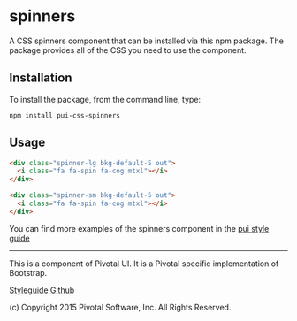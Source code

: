 # spinners

A CSS spinners component that can be installed via this npm package. The package provides all of the
CSS you need to use the component.

## Installation

To install the package, from the command line, type:

```
npm install pui-css-spinners
```

## Usage

```html
<div class="spinner-lg bkg-default-5 out">
  <i class="fa fa-spin fa-cog mtxl"></i>
</div>

<div class="spinner-sm bkg-default-5 out">
  <i class="fa fa-spin fa-cog mtxl"></i>
</div>
```
You can find more examples of the spinners component in the [pui style guide](http://styleguide.pivotal.io/elements.html#iconography_spinner)
  
*****************************************

This is a component of Pivotal UI. It is a Pivotal specific implementation of Bootstrap.

[Styleguide](http://styleguide.pivotal.io)
[Github](https://github.com/pivotal-cf/pivotal-ui)

(c) Copyright 2015 Pivotal Software, Inc. All Rights Reserved.
